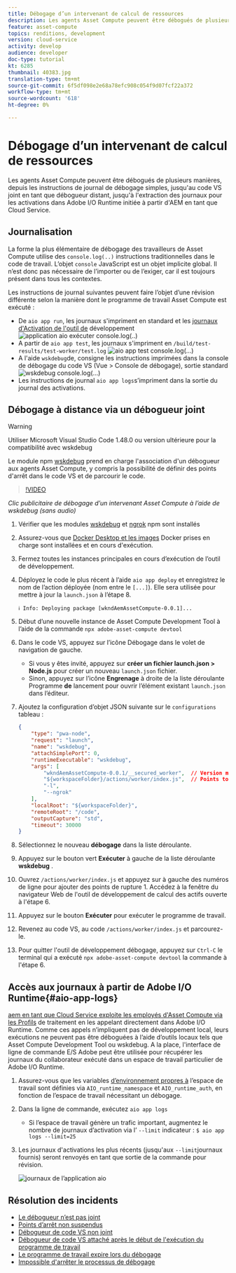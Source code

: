```yaml
---
title: Débogage d’un intervenant de calcul de ressources
description: Les agents Asset Compute peuvent être débogués de plusieurs manières, depuis les instructions de journal de débogage simples, jusqu'au code VS joint en tant que débogueur distant, jusqu'à l'extraction des journaux pour les activations dans Adobe I/O Runtime initiée à partir d'AEM en tant que Cloud Service.
feature: asset-compute
topics: renditions, development
version: cloud-service
activity: develop
audience: developer
doc-type: tutorial
kt: 6285
thumbnail: 40383.jpg
translation-type: tm+mt
source-git-commit: 6f5df098e2e68a78efc908c054f9d07fcf22a372
workflow-type: tm+mt
source-wordcount: '618'
ht-degree: 0%

---
```



# Débogage d’un intervenant de calcul de ressources

Les agents Asset Compute peuvent être débogués de plusieurs manières, depuis les instructions de journal de débogage simples, jusqu&#39;au code VS joint en tant que débogueur distant, jusqu&#39;à l&#39;extraction des journaux pour les activations dans Adobe I/O Runtime initiée à partir d&#39;AEM en tant que Cloud Service.

## Journalisation

La forme la plus élémentaire de débogage des travailleurs de Asset Compute utilise des `console.log(..)` instructions traditionnelles dans le code de travail. L’objet `console` JavaScript est un objet implicite global. Il n’est donc pas nécessaire de l’importer ou de l’exiger, car il est toujours présent dans tous les contextes.

Les instructions de journal suivantes peuvent faire l’objet d’une révision différente selon la manière dont le programme de travail Asset Compute est exécuté :

+ De `aio app run`, les journaux s&#39;impriment en standard et les [journaux d&#39;Activation de l&#39;outil de](../develop/development-tool.md) développement
   ![application aio exécuter console.log(..)](./assets/debug/console-log__aio-app-run.png)
+ A partir de `aio app test`, les journaux s&#39;impriment en `/build/test-results/test-worker/test.log`
   ![aio app test console.log(...)](./assets/debug/console-log__aio-app-test.png)
+ A l&#39;aide `wskdebug`de, consigne les instructions imprimées dans la console de débogage du code VS (Vue > Console de débogage), sortie standard
   ![wskdebug console.log(...)](./assets/debug/console-log__wskdebug.png)
+ Les instructions de journal `aio app logs`s’impriment dans la sortie du journal des activations.

## Débogage à distance via un débogueur joint

>[!WARNING]
>
>Utiliser Microsoft Visual Studio Code 1.48.0 ou version ultérieure pour la compatibilité avec wskdebug

Le module npm [wskdebug](https://www.npmjs.com/package/@openwhisk/wskdebug) prend en charge l&#39;association d&#39;un débogueur aux agents Asset Compute, y compris la possibilité de définir des points d&#39;arrêt dans le code VS et de parcourir le code.

>[!VIDEO](https://video.tv.adobe.com/v/40383/?quality=12&learn=on)

_Clic publicitaire de débogage d’un intervenant Asset Compute à l’aide de wskdebug (sans audio)_

1. Vérifier que les modules [wskdebug](../set-up/development-environment.md#wskdebug) et [ngrok](../set-up/development-environment.md#ngork) npm sont installés
1. Assurez-vous que [Docker Desktop et les images](../set-up/development-environment.md#docker) Docker prises en charge sont installées et en cours d&#39;exécution.
1. Fermez toutes les instances principales en cours d’exécution de l’outil de développement.
1. Déployez le code le plus récent à l’aide `aio app deploy` et enregistrez le nom de l’action déployée (nom entre le `[...]`). Elle sera utilisée pour mettre à jour la `launch.json` à l’étape 8.

   ```
   ℹ Info: Deploying package [wkndAemAssetCompute-0.0.1]...
   ```
1. Début d’une nouvelle instance de Asset Compute Development Tool à l’aide de la commande `npx adobe-asset-compute devtool`
1. Dans le code VS, appuyez sur l’icône Débogage dans le volet de navigation de gauche.
   + Si vous y êtes invité, appuyez sur __créer un fichier launch.json > Node.js__ pour créer un nouveau `launch.json` fichier.
   + Sinon, appuyez sur l’icône __Engrenage__ à droite de la liste déroulante Programme __de__ lancement pour ouvrir l’élément existant `launch.json` dans l’éditeur.
1. Ajoutez la configuration d’objet JSON suivante sur le `configurations` tableau :

   ```json
   {
       "type": "pwa-node",
       "request": "launch",
       "name": "wskdebug",
       "attachSimplePort": 0,
       "runtimeExecutable": "wskdebug",
       "args": [
           "wkndAemAssetCompute-0.0.1/__secured_worker",  // Version must match your Asset Compute worker's version
           "${workspaceFolder}/actions/worker/index.js",  // Points to your worker
           "-l",
           "--ngrok"
       ],
       "localRoot": "${workspaceFolder}",
       "remoteRoot": "/code",
       "outputCapture": "std",
       "timeout": 30000
   }
   ```

1. Sélectionnez le nouveau __débogage__ dans la liste déroulante.
1. Appuyez sur le bouton vert __Exécuter__ à gauche de la liste déroulante __wskdebug__ .
1. Ouvrez `/actions/worker/index.js` et appuyez sur à gauche des numéros de ligne pour ajouter des points de rupture 1. Accédez à la fenêtre du navigateur Web de l&#39;outil de développement de calcul des actifs ouverte à l&#39;étape 6.
1. Appuyez sur le bouton __Exécuter__ pour exécuter le programme de travail.
1. Revenez au code VS, au code `/actions/worker/index.js` et parcourez-le.
1. Pour quitter l&#39;outil de développement débogage, appuyez sur `Ctrl-C` le terminal qui a exécuté `npx adobe-asset-compute devtool` la commande à l&#39;étape 6.

## Accès aux journaux à partir de Adobe I/O Runtime{#aio-app-logs}

[aem en tant que Cloud Service exploite les employés d&#39;Asset Compute via les Profils](../deploy/processing-profiles.md) de traitement en les appelant directement dans Adobe I/O Runtime. Comme ces appels n’impliquent pas de développement local, leurs exécutions ne peuvent pas être déboguées à l’aide d’outils locaux tels que Asset Compute Development Tool ou wskdebug. A la place, l&#39;interface de ligne de commande E/S Adobe peut être utilisée pour récupérer les journaux du collaborateur exécuté dans un espace de travail particulier de Adobe I/O Runtime.

1. Assurez-vous que les variables [d’environnement propres à](../deploy/runtime.md) l’espace de travail sont définies via `AIO_runtime_namespace` et `AIO_runtime_auth`, en fonction de l’espace de travail nécessitant un débogage.
1. Dans la ligne de commande, exécutez `aio app logs`
   + Si l’espace de travail génère un trafic important, augmentez le nombre de journaux d’activation via l’ `--limit` indicateur :
      `$ aio app logs --limit=25`
1. Les journaux d&#39;activations les plus récents (jusqu&#39;aux `--limit`journaux fournis) seront renvoyés en tant que sortie de la commande pour révision.

   ![journaux de l’application aio](./assets/debug/aio-app-logs.png)

## Résolution des incidents

+ [Le débogueur n’est pas joint](../troubleshooting.md#debugger-does-not-attach)
+ [Points d’arrêt non suspendus](../troubleshooting.md#breakpoints-no-pausing)
+ [Débogueur de code VS non joint](../troubleshooting.md#vs-code-debugger-not-attached)
+ [Débogueur de code VS attaché après le début de l&#39;exécution du programme de travail](../troubleshooting.md#vs-code-debugger-attached-after-worker-execution-began)
+ [Le programme de travail expire lors du débogage](../troubleshooting.md#worker-times-out-while-debugging)
+ [Impossible d&#39;arrêter le processus de débogage](../troubleshooting.md#cannot-terminate-debugger-process)
